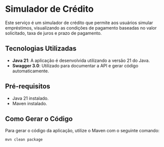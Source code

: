 # Simulador de Crédito

Este serviço é um simulador de crédito que permite aos usuários simular empréstimos, visualizando as condições de pagamento baseadas no valor solicitado, taxa de juros e prazo de pagamento.

## Tecnologias Utilizadas

- **Java 21**: A aplicação é desenvolvida utilizando a versão 21 do Java.
- **Swagger 3.0**: Utilizado para documentar a API e gerar código automaticamente.

## Pré-requisitos

- Java 21 instalado.
- Maven instalado.

## Como Gerar o Código

Para gerar o código da aplicação, utilize o Maven com o seguinte comando:

```bash
mvn clean package
